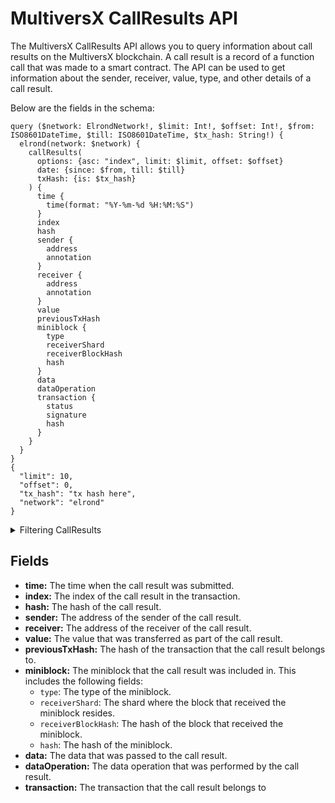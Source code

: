 # MultiversX CallResults API

The MultiversX CallResults API allows you to query information about call results on the MultiversX blockchain. A call result is a record of a function call that was made to a smart contract. The API can be used to get information about the sender, receiver, value, type, and other details of a call result.

Below are the fields in the schema:

```
query ($network: ElrondNetwork!, $limit: Int!, $offset: Int!, $from: ISO8601DateTime, $till: ISO8601DateTime, $tx_hash: String!) {
  elrond(network: $network) {
    callResults(
      options: {asc: "index", limit: $limit, offset: $offset}
      date: {since: $from, till: $till}
      txHash: {is: $tx_hash}
    ) {
      time {
        time(format: "%Y-%m-%d %H:%M:%S")
      }
      index
      hash
      sender {
        address
        annotation
      }
      receiver {
        address
        annotation
      }
      value
      previousTxHash
      miniblock {
        type
        receiverShard
        receiverBlockHash
        hash
      }
      data
      dataOperation
      transaction {
        status
        signature
        hash
      }
    }
  }
}
{
  "limit": 10,
  "offset": 0,
  "tx_hash": "tx hash here",
  "network": "elrond"
}

```

<details><summary>Filtering CallResults</summary>

**options** : A set of options that can be used to filter the results.

- **asc** or **desc** : The order of the results, either "asc" (ascending) or "desc" (descending).
- **limit** : The maximum number of results to return. The default is 10.
- **offset** : The number of results to skip. The default is 0.

- **any** : A catch-all filter ( OR logic) that can be used to select callresults that match any of the other filters. This is useful if you want to combine multiple filters to narrow down the results.

- **blockHash:** This field allows you to filter the results by the hash of the block that the call result belongs to.
- **txSenderShard:** This field allows you to filter the results by the shard where the sender of the transaction resides.
- **txSender:** This field allows you to filter the results by the address of the sender of the transaction.
- **txReceiverShard:** This field allows you to filter the results by the shard where the receiver of the transaction resides.
- **txReceiver:** This field allows you to filter the results by the address of the receiver of the transaction.
- **txHash:** This field allows you to filter the results by the hash of the transaction that the call result belongs to.
- **transactionCount:** This field allows you to filter the results by the number of transactions in the block.
- **time:** This field allows you to filter the results by the time when the block was submitted.
- **stateRootHash:** This field allows you to filter the results by the hash of the state root of the block.
- **sizeTxs:** This field allows you to filter the results by the total size of the transactions in the block.
- **size:** This field allows you to filter the results by the total size of the block.
- **shard:** This field allows you to filter the results by the shard where the block was mined.
- **signature:** This field allows you to filter the results by the signature of the block.
- **round:** This field allows you to filter the results by the round of the block.
- **returnMessage:** This field allows you to filter the results by the return message of the block.
- **relayed:** This field allows you to filter the results by whether or not the block was relayed.
- **publicKeyBitmap:** This field allows you to filter the results by the public key bitmap of the block.
- **proposer:** This field allows you to filter the results by the proposer of the block.
- **previousTxHash:** This field allows you to filter the results by the hash of the previous transaction.
- **previousBlockHash:** This field allows you to filter the results by the hash of the previous block.
- **miniblockReceiverShard:** This field allows you to filter the results by the shard where the miniblock that the call result was included in was received.
- **miniblockReceiverBlockHash:** This field allows you to filter the results by the hash of the block that the miniblock that the call result was included in was received in.
- **miniblockHash:** This field allows you to filter the results by the hash of the miniblock that the call result was included in.
- **height:** This field allows you to filter the results by the height of the miniblock that the call result was included in.
- **epoch:** This field allows you to filter the results by the epoch of the miniblock that the call result was included in.
- **callResultValue:** This field allows you to filter the results by the value that was transferred as part of the call result.
- **callResultType:** This field allows you to filter the results by the type of the call result.
- **callResultSender:** This field allows you to filter the results by the address of the sender of the call result.
- **callResultRelayedValue:** This field allows you to filter the results by the value that was relayed as part of the call result.
- **callResultReceiver:** This field allows you to filter the results by the address of the receiver of the call result.
- **callResultNonce:** This field allows you to filter the results by the nonce of the call result.
- **callResultIndex:** This field allows you to filter the results by the index of the call result in the transaction.
- **callResultHash:** This field allows you to filter the results by the hash of the call result.
- **callResultGasPrice:** This field allows you to filter the results by the gas price of the call result.
- **callResultGasLimit:** This field allows you to filter the results by the gas limit of the call result.
- **callResultDataOperation:** This field allows you to filter the results by the data operation that was performed by the call result.
- **callResultData:** This field allows you to filter the results by the data that was passed to the call result.

</details>

## Fields

- **time:** The time when the call result was submitted.
- **index:** The index of the call result in the transaction.
- **hash:** The hash of the call result.
- **sender:** The address of the sender of the call result.
- **receiver:** The address of the receiver of the call result.
- **value:** The value that was transferred as part of the call result.
- **previousTxHash:** The hash of the transaction that the call result belongs to.
- **miniblock:** The miniblock that the call result was included in. This includes the following fields:
  - `type`: The type of the miniblock.
  - `receiverShard`: The shard where the block that received the miniblock resides.
  - `receiverBlockHash`: The hash of the block that received the miniblock.
  - `hash`: The hash of the miniblock.
- **data:** The data that was passed to the call result.
- **dataOperation:** The data operation that was performed by the call result.
- **transaction:** The transaction that the call result belongs to
